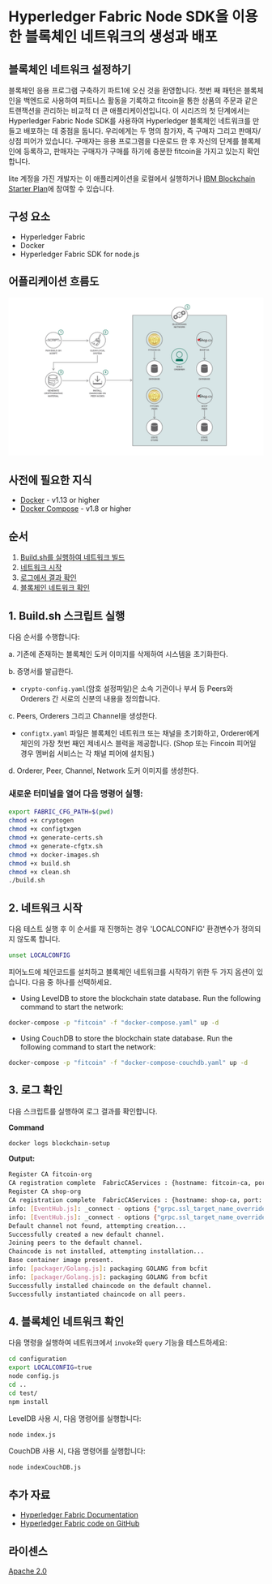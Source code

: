# Hyperledger Fabric Node SDK을 이용한 블록체인 네트워크의 생성과 배포

## 블록체인 네트워크 설정하기

블록체인 응용 프로그램 구축하기 파트1에 오신 것을 환영합니다. 첫번 째 패턴은 블록체인을 백엔드로 사용하여 피트니스 활동을 기록하고 fitcoin을 통한 상품의 주문과 같은 트랜잭션을 관리하는 비교적 더 큰 애플리케이션입니다. 이 시리즈의 첫 단계에서는 Hyperledger Fabric Node SDK를 사용하여 Hyperledger 블록체인 네트워크를 만들고 배포하는 데 중점을 둡니다. 우리에게는 두 명의 참가자, 즉 구매자 그리고 판매자/상점 피어가 있습니다. 구매자는 응용 프로그램을 다운로드 한 후 자신의 단계를 블록체인에 등록하고, 판매자는 구매자가 구매를 하기에 충분한 fitcoin을 가지고 있는지 확인합니다.

lite 계정을 가진 개발자는 이 애플리케이션을 로컬에서 실행하거나 [IBM Blockchain Starter Plan](https://www.ibm.com/blogs/blockchain/2018/03/getting-started-on-the-ibm-blockchain-platform-starter-plan/)에 참여할 수 있습니다.

## 구성 요소
* Hyperledger Fabric
* Docker
* Hyperledger Fabric SDK for node.js


## 어플리케이션 흐름도
![Application Workflow](images/Pattern1-Build-a-network.png)

## 사전에 필요한 지식
* [Docker](https://www.docker.com/products/overview) - v1.13 or higher
* [Docker Compose](https://docs.docker.com/compose/overview/) - v1.8 or higher

## 순서
1. [Build.sh를 실행하여 네트워크 빌드](#1-buildsh-스크립트-실행)
2. [네트워크 시작](#2-네트워크-시작)
3. [로그에서 결과 확인](#3-로그-확인)
4. [블록체인 네트워크 확인](#4-블록체인-네트워크-확인)

## 1. Build.sh 스크립트 실행
다음 순서를 수행합니다:

a. 기존에 존재하는 블록체인 도커 이미지를 삭제하여 시스템을 초기화한다.

b. 증명서를 발급한다.

  * `crypto-config.yaml`(암호 설정파일)은 소속 기관이나 부서 등 Peers와 Orderers 간 서로의 신분의 내용을 정의합니다.

c. Peers, Orderers 그리고 Channel을 생성한다.

  * `configtx.yaml` 파일은 블록체인 네트워크 또는 채널을 초기화하고, Orderer에게 체인의 가장 첫번 째인 제네시스 블럭을 제공합니다. (Shop 또는 Fincoin 피어일 경우 멤버쉽 서비스는 각 채널 피어에 설치됨.)

d. Orderer, Peer, Channel, Network 도커 이미지를 생성한다.

### 새로운 터미널을 열어 다음 명령어 실행:
```bash
export FABRIC_CFG_PATH=$(pwd)
chmod +x cryptogen
chmod +x configtxgen
chmod +x generate-certs.sh
chmod +x generate-cfgtx.sh
chmod +x docker-images.sh
chmod +x build.sh
chmod +x clean.sh
./build.sh
```

## 2. 네트워크 시작

다음 테스트 실행 후 이 순서를 재 진행하는 경우 'LOCALCONFIG' 환경변수가 정의되지 않도록 합니다.
```bash
unset LOCALCONFIG  
```

피어노드에 체인코드를 설치하고 블록체인 네트워크를 시작하기 위한 두 가지 옵션이 있습니다. 다음 중 하나를 선택하세요.
* Using LevelDB to store the blockchain state database. Run the following command to start the network:
```bash
docker-compose -p "fitcoin" -f "docker-compose.yaml" up -d    
```
* Using CouchDB to store the blockchain state database. Run the following command to start the network:
```bash
docker-compose -p "fitcoin" -f "docker-compose-couchdb.yaml" up -d    
```

## 3. 로그 확인

다음 스크립트를 실행하여 로그 결과를 확인합니다.

**Command**
```bash
docker logs blockchain-setup
```
**Output:**
```bash
Register CA fitcoin-org
CA registration complete  FabricCAServices : {hostname: fitcoin-ca, port: 7054}
Register CA shop-org
CA registration complete  FabricCAServices : {hostname: shop-ca, port: 7054}
info: [EventHub.js]: _connect - options {"grpc.ssl_target_name_override":"shop-peer","grpc.default_authority":"shop-peer"}
info: [EventHub.js]: _connect - options {"grpc.ssl_target_name_override":"fitcoin-peer","grpc.default_authority":"fitcoin-peer"}
Default channel not found, attempting creation...
Successfully created a new default channel.
Joining peers to the default channel.
Chaincode is not installed, attempting installation...
Base container image present.
info: [packager/Golang.js]: packaging GOLANG from bcfit
info: [packager/Golang.js]: packaging GOLANG from bcfit
Successfully installed chaincode on the default channel.
Successfully instantiated chaincode on all peers.
```


## 4. 블록체인 네트워크 확인

다음 명령을 실행하여 네트워크에서 `invoke`와 `query` 기능을 테스트하세요:
```bash
cd configuration
export LOCALCONFIG=true
node config.js
cd ..
cd test/
npm install
```

LevelDB 사용 시, 다음 명령어를 실행합니다:
```bash
node index.js
```

CouchDB 사용 시, 다음 명령어를 실행합니다:
```bash
node indexCouchDB.js
```


## 추가 자료
* [Hyperledger Fabric Documentation](https://hyperledger-fabric.readthedocs.io/en/release-1.1/)
* [Hyperledger Fabric code on GitHub](https://github.com/hyperledger/fabric)

## 라이센스
[Apache 2.0](LICENSE)
